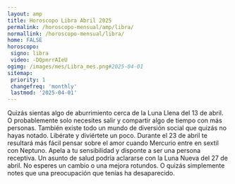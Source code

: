 ```yaml
---
layout: amp
title: Horoscopo Libra Abril 2025 
permalink: /horoscopo-mensual/amp/libra/
normallink: /horoscopo-mensual/libra/
home: FALSE
horoscopo:
 signo: libra
 video: -DQpmrrAIeU
ogimg: /images/mes/Libra_mes.png#2025-04-01
sitemap:
 priority: 1
 changefreq: 'monthly'
 lastmod: '2025-04-01'
---
```



Quizás sientas algo de aburrimiento cerca de la Luna Llena del 13 de abril. O probablemente solo necesites salir y compartir algo de tiempo con más personas. También existe todo un mundo de diversión social que quizás no hayas notado. Libérate y diviértete un poco. Durante el 23 de abril te resultará más fácil pensar sobre el amor cuando Mercurio entre en sextil con Neptuno. Apela a tu sensibilidad y disponte a ser una persona receptiva. Un asunto de salud podría aclararse con la Luna Nueva del 27 de abril. No esperes un cambio o una mejora rotundos. O quizás simplemente notes que una preocupación que tenías ha desaparecido.